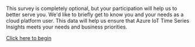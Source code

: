 This survey is completely optional, but your participation will help us to better serve you. We'd like to briefly get to know you and your needs as a cloud platform user. This data will help us ensure that Azure IoT Time Series Insights meets your needs and business priorities.

[Click here to begin](https://forms.office.com/Pages/ResponsePage.aspx?id=v4j5cvGGr0GRqy180BHbRw-RdcMaTpVOuMjcdNJhWyJUODk3SzVSRkRCNVUwV1pWUlFYRjhLWTVHNC4u)
